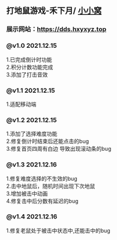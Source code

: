 ## 打地鼠游戏-禾下月/ [小小窝](https://hxyxyz.top)
### 展示网站：https://dds.hxyxyz.top
### @v1.0 2021.12.15
 1.已完成倒计时功能
 <br>
 2.积分计数功能完成
 <br>
 3.添加了打击音效

 ### @v1.1 2021.12.15
 1.适配移动端

### @v1.2 2021.12.15
 1.添加了选择难度功能
 <br>
 2.修复倒计时结束后还能点击的bug
 <br>
 3.修复首页四周有白边 导致出现滚动条的bug

 ### @v1.3 2021.12.16
 1.修复难度选择的不生效的bug
 <br>
 2.击中地鼠后，随机时间出现下次地鼠
 <br>
 3.增加被击中动画
 <br>
 4.修复击中后分数有延迟的bug

  ### @v1.4 2021.12.16
  1.修复老鼠处于被击中状态中,还能击中的bug